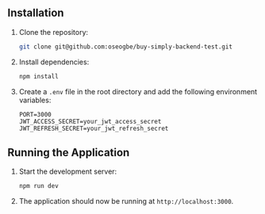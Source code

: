 ## Installation

1. Clone the repository:

   ```bash
   git clone git@github.com:oseogbe/buy-simply-backend-test.git
   ```

2. Install dependencies:

   ```bash
   npm install
   ```

3. Create a `.env` file in the root directory and add the following environment variables:
   ```dotenv
   PORT=3000
   JWT_ACCESS_SECRET=your_jwt_access_secret
   JWT_REFRESH_SECRET=your_jwt_refresh_secret
   ```

## Running the Application

1. Start the development server:

   ```bash
   npm run dev
   ```

2. The application should now be running at `http://localhost:3000`.
